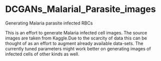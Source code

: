 # DCGANs_Malarial_Parasite_images
Generating Malaria parasite infected RBCs

This is an effort to generate Malaria infected cell images. The source images are taken from Kaggle.Due to the scarcity of data this can be thought of as an effort to augment already available data-sets. The currently tuned parameters might work better on generating images of infected cells of other kinds as well. 
